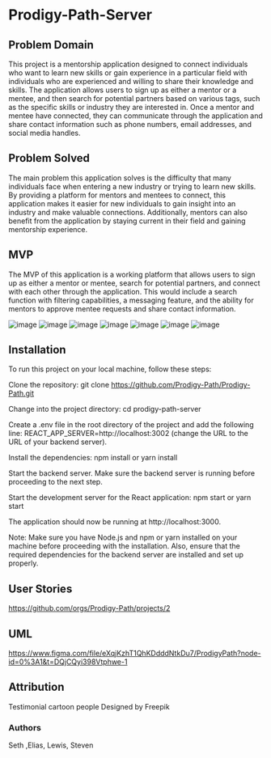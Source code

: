 <!-- @format -->

# Prodigy-Path-Server

## Problem Domain

This project is a mentorship application designed to connect individuals who want to learn new skills or gain experience in a particular field with individuals who are experienced and willing to share their knowledge and skills. The application allows users to sign up as either a mentor or a mentee, and then search for potential partners based on various tags, such as the specific skills or industry they are interested in. Once a mentor and mentee have connected, they can communicate through the application and share contact information such as phone numbers, email addresses, and social media handles.

## Problem Solved

The main problem this application solves is the difficulty that many individuals face when entering a new industry or trying to learn new skills. By providing a platform for mentors and mentees to connect, this application makes it easier for new individuals to gain insight into an industry and make valuable connections. Additionally, mentors can also benefit from the application by staying current in their field and gaining mentorship experience.

## MVP

The MVP of this application is a working platform that allows users to sign up as either a mentor or mentee, search for potential partners, and connect with each other through the application. This would include a search function with filtering capabilities, a messaging feature, and the ability for mentors to approve mentee requests and share contact information.


![image](https://user-images.githubusercontent.com/105423307/216466234-8c3cf45f-2251-4581-b646-6a62b8dcd286.png)
![image](https://user-images.githubusercontent.com/105423307/216466292-6292d7f8-a4b3-4e75-b6ff-ffa6d28caaf3.png)
![image](https://user-images.githubusercontent.com/105423307/216466336-25d730a2-2d79-45e0-916e-e75d43aeebcd.png)
![image](https://user-images.githubusercontent.com/105423307/216466433-7e981950-74aa-4ae5-9b67-15969050a2ad.png)
![image](https://user-images.githubusercontent.com/105423307/216466523-6602d186-4024-4743-808e-f4363fb11948.png)
![image](https://user-images.githubusercontent.com/105423307/216466583-b834ba47-183b-4e50-84fd-d055948d9556.png)
![image](https://user-images.githubusercontent.com/105423307/216466625-aa50afec-dad7-48f4-b5a9-25baab4ecf33.png)


## Installation

To run this project on your local machine, follow these steps:

Clone the repository: git clone https://github.com/Prodigy-Path/Prodigy-Path.git

Change into the project directory: cd prodigy-path-server

Create a .env file in the root directory of the project and add the following line: REACT_APP_SERVER=http://localhost:3002 (change the URL to the URL of your backend server).

Install the dependencies: npm install or yarn install

Start the backend server. Make sure the backend server is running before proceeding to the next step.

Start the development server for the React application: npm start or yarn start

The application should now be running at http://localhost:3000.

Note: Make sure you have Node.js and npm or yarn installed on your machine before proceeding with the installation. Also, ensure that the required dependencies for the backend server are installed and set up properly.

## User Stories

https://github.com/orgs/Prodigy-Path/projects/2

## UML

https://www.figma.com/file/eXqjKzhT1QhKDdddNtkDu7/ProdigyPath?node-id=0%3A1&t=DQjCQyi398Vtphwe-1

## Attribution

Testimonial cartoon people Designed by Freepik

### Authors

Seth ,Elias, Lewis, Steven
